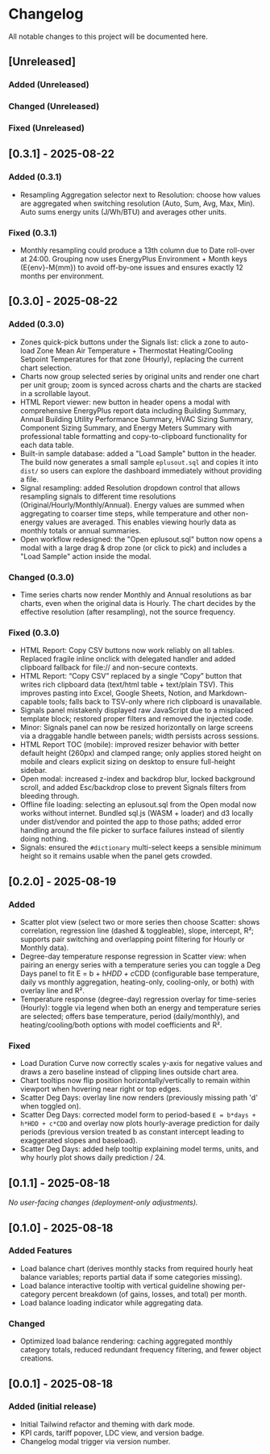 # Changelog

All notable changes to this project will be documented here.

## [Unreleased]

### Added (Unreleased)


### Changed (Unreleased)

### Fixed (Unreleased)

## [0.3.1] - 2025-08-22

### Added (0.3.1)

- Resampling Aggregation selector next to Resolution: choose how values are aggregated when switching resolution (Auto, Sum, Avg, Max, Min). Auto sums energy units (J/Wh/BTU) and averages other units.

### Fixed (0.3.1)

- Monthly resampling could produce a 13th column due to Date roll-over at 24:00. Grouping now uses EnergyPlus Environment + Month keys (E{env}-M{mm}) to avoid off-by-one issues and ensures exactly 12 months per environment.

## [0.3.0] - 2025-08-22

### Added (0.3.0)

- Zones quick-pick buttons under the Signals list: click a zone to auto-load Zone Mean Air Temperature + Thermostat Heating/Cooling Setpoint Temperatures for that zone (Hourly), replacing the current chart selection.
- Charts now group selected series by original units and render one chart per unit group; zoom is synced across charts and the charts are stacked in a scrollable layout.
- HTML Report viewer: new button in header opens a modal with comprehensive EnergyPlus report data including Building Summary, Annual Building Utility Performance Summary, HVAC Sizing Summary, Component Sizing Summary, and Energy Meters Summary with professional table formatting and copy-to-clipboard functionality for each data table.
- Built-in sample database: added a "Load Sample" button in the header. The build now generates a small sample `eplusout.sql` and copies it into `dist/` so users can explore the dashboard immediately without providing a file.
- Signal resampling: added Resolution dropdown control that allows resampling signals to different time resolutions (Original/Hourly/Monthly/Annual). Energy values are summed when aggregating to coarser time steps, while temperature and other non-energy values are averaged. This enables viewing hourly data as monthly totals or annual summaries.
- Open workflow redesigned: the "Open eplusout.sql" button now opens a modal with a large drag & drop zone (or click to pick) and includes a "Load Sample" action inside the modal.

### Changed (0.3.0)

- Time series charts now render Monthly and Annual resolutions as bar charts, even when the original data is Hourly. The chart decides by the effective resolution (after resampling), not the source frequency.

### Fixed (0.3.0)

- HTML Report: Copy CSV buttons now work reliably on all tables. Replaced fragile inline onclick with delegated handler and added clipboard fallback for file:// and non-secure contexts.
- HTML Report: “Copy CSV” replaced by a single “Copy” button that writes rich clipboard data (text/html table + text/plain TSV). This improves pasting into Excel, Google Sheets, Notion, and Markdown-capable tools; falls back to TSV-only where rich clipboard is unavailable.
- Signals panel mistakenly displayed raw JavaScript due to a misplaced template block; restored proper filters and removed the injected code.
- Minor: Signals panel can now be resized horizontally on large screens via a draggable handle between panels; width persists across sessions.
- HTML Report TOC (mobile): improved resizer behavior with better default height (260px) and clamped range; only applies stored height on mobile and clears explicit sizing on desktop to ensure full-height sidebar.
- Open modal: increased z-index and backdrop blur, locked background scroll, and added Esc/backdrop close to prevent Signals filters from bleeding through.
- Offline file loading: selecting an eplusout.sql from the Open modal now works without internet. Bundled sql.js (WASM + loader) and d3 locally under dist/vendor and pointed the app to those paths; added error handling around the file picker to surface failures instead of silently doing nothing.
- Signals: ensured the `#dictionary` multi-select keeps a sensible minimum height so it remains usable when the panel gets crowded.

## [0.2.0] - 2025-08-19

### Added

- Scatter plot view (select two or more series then choose Scatter: shows correlation, regression line (dashed & toggleable), slope, intercept, R²; supports pair switching and overlapping point filtering for Hourly or Monthly data).
- Degree-day temperature response regression in Scatter view: when pairing an energy series with a temperature series you can toggle a Deg Days panel to fit E = b + h*HDD + c*CDD (configurable base temperature, daily vs monthly aggregation, heating-only, cooling-only, or both) with overlay line and R².
- Temperature response (degree-day) regression overlay for time-series (Hourly): toggle via legend when both an energy and temperature series are selected; offers base temperature, period (daily/monthly), and heating/cooling/both options with model coefficients and R².

### Fixed

- Load Duration Curve now correctly scales y-axis for negative values and draws a zero baseline instead of clipping lines outside chart area.
- Chart tooltips now flip position horizontally/vertically to remain within viewport when hovering near right or top edges.
- Scatter Deg Days: overlay line now renders (previously missing path 'd' when toggled on).
- Scatter Deg Days: corrected model form to period-based `E = b*days + h*HDD + c*CDD` and overlay now plots hourly-average prediction for daily periods (previous version treated b as constant intercept leading to exaggerated slopes and baseload).
- Scatter Deg Days: added help tooltip explaining model terms, units, and why hourly plot shows daily prediction / 24.

## [0.1.1] - 2025-08-18

*No user-facing changes (deployment-only adjustments).*

## [0.1.0] - 2025-08-18

### Added Features

- Load balance chart (derives monthly stacks from required hourly heat balance variables; reports partial data if some categories missing).
- Load balance interactive tooltip with vertical guideline showing per-category percent breakdown (of gains, losses, and total) per month.
- Load balance loading indicator while aggregating data.

### Changed

- Optimized load balance rendering: caching aggregated monthly category totals, reduced redundant frequency filtering, and fewer object creations.

## [0.0.1] - 2025-08-18

### Added (initial release)

- Initial Tailwind refactor and theming with dark mode.
- KPI cards, tariff popover, LDC view, and version badge.
- Changelog modal trigger via version number.
